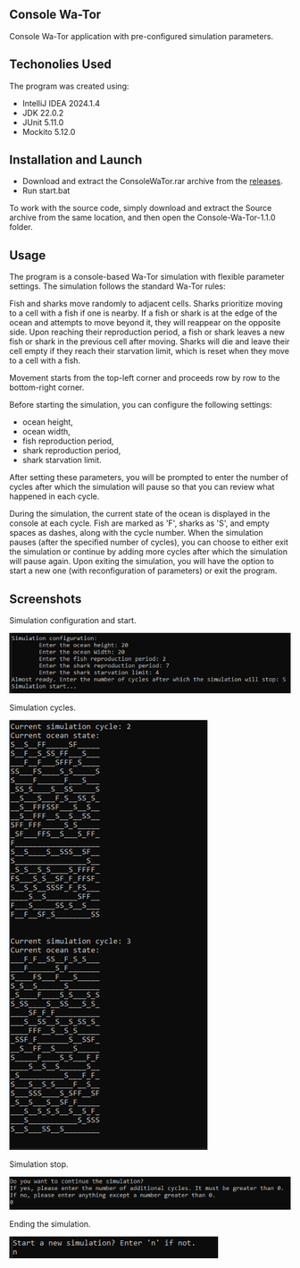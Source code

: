 ## Console Wa-Tor

Console Wa-Tor application with pre-configured simulation parameters.

## Techonolies Used

The program was created using:

* IntelliJ IDEA 2024.1.4
* JDK 22.0.2
* JUnit 5.11.0
* Mockito 5.12.0

## Installation and Launch

* Download and extract the ConsoleWaTor.rar archive from the [releases](https://github.com/qwert312/Console-Wa-Tor/releases/latest).
* Run start.bat

To work with the source code, simply download and extract the Source archive from the same location, and then open the Console-Wa-Tor-1.1.0 folder.

## Usage

The program is a console-based Wa-Tor simulation with flexible parameter settings. The simulation follows the standard Wa-Tor rules:

Fish and sharks move randomly to adjacent cells. Sharks prioritize moving to a cell with a fish if one is nearby. If a fish or shark is at the edge of the ocean and attempts to move beyond it, they will reappear on the opposite side. Upon reaching their reproduction period, a fish or shark leaves a new fish or shark in the previous cell after moving. Sharks will die and leave their cell empty if they reach their starvation limit, which is reset when they move to a cell with a fish.

Movement starts from the top-left corner and proceeds row by row to the bottom-right corner.

Before starting the simulation, you can configure the following settings:
* ocean height,
* ocean width,
* fish reproduction period,
* shark reproduction period,
* shark starvation limit.

After setting these parameters, you will be prompted to enter the number of cycles after which the simulation will pause so that you can review what happened in each cycle.

During the simulation, the current state of the ocean is displayed in the console at each cycle. Fish are marked as 'F', sharks as 'S', and empty spaces as dashes, along with the cycle number. When the simulation pauses (after the specified number of cycles), you can choose to either exit the simulation or continue by adding more cycles after which the simulation will pause again. Upon exiting the simulation, you will have the option to start a new one (with reconfiguration of parameters) or exit the program.

## Screenshots

Simulation configuration and start.

![alt text](images/image.png)

Simulation cycles.

![alt text](images/image-1.png)

Simulation stop.

![alt text](images/image-2.png)

Ending the simulation.

![alt text](images/image-3.png)